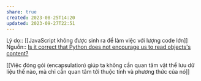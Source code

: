 ```yaml
---
share: true
created: 2023-08-25T14:20
updated: 2023-09-27T22:51
---
```

Lý do:: [[JavaScript không được sinh ra để làm việc với lượng code lớn]]
Nguồn:: [Is it correct that Python does not encourage us to read objects's content?](https://langdev.stackexchange.com/q/2966/223)

[[Việc đóng gói (encapsulation) giúp ta không cần quan tâm vật thể lưu dữ liệu thế nào, mà chỉ cần quan tâm tới thuộc tính và phương thức của nó]]


